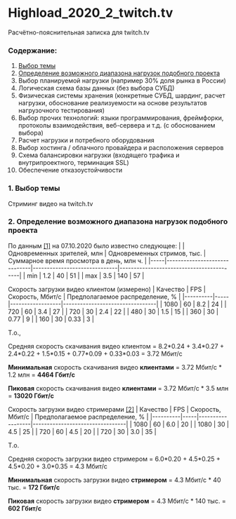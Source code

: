 
# Highload_2020_2_twitch.tv
Расчётно-пояснительная записка для twitch.tv

### Содержание:
1.  [Выбор темы](#1--выбор-темы)
2.  [Определение возможного диапазона нагрузок подобного проекта](#2-определение-возможного-диапазона-нагрузок-подобного-проекта)
3.  Выбор планируемой нагрузки (например 30% доля рынка в России)
4.  Логическая схема базы данных (без выбора СУБД)
5.  Физическая системы хранения (конкретные СУБД, шардинг, расчет нагрузки, обоснование реализуемости на основе результатов нагрузочного тестирования)
6.  Выбор прочих технологий: языки программирования, фреймфорки, протоколы взаимодействия, веб-сервера и т.д. (с обоcнованием выбора)
7.  Расчет нагрузки и потребного оборудования
8.  Выбор хостинга / облачного провайдера и расположения серверов
9.  Схема балансировки нагрузки (входящего трафика и внутрипроектного, терминация SSL)
10.  Обеспечение отказоустойчивости


### 1.  Выбор темы
Стриминг видео на twitch.tv

### 2. Определение возможного диапазона нагрузок подобного проекта
По данным [[1]](https://twitchtracker.com/statistics) на 07.10.2020 было известно следующее:
|     | Одновременных зрителей, млн | Одновременных стримов, тыс. | Суммарное время просмотра в день, млн ч. |
|-----|------------------------------|------------------------------|------------------------------------------|
| min | 1.2                          | 40                           | 51                                       |
| max | 3.5                          | 140                          | 57                                       |

Скорость загрузки видео клиентом (измерено)
| Качество | FPS | Скорость, Мбит/с | Предполагаемое распределение, % |
|----------|-----|------------------|---------------------------------|
| 1080     | 60  | 8.2              | 24                              |
| 720      | 60  | 3.4              | 27                              |
| 720      | 30  | 2.4              | 22                              |
| 480      | 30  | 1.5              | 15                              |
| 360      | 30  | 0.77             | 9                               |
| 160      | 30  | 0.33             | 3                               |

 Т.о., 

Средняя скорость скачивания видео клиентом =  8.2\*0.24 + 3.4\*0.27 + 2.4\*0.22 + 1.5\*0.15 + 0.77\*0.09 + 0.33\*0.03 = 3.72 Мбит/с

**Минимальная** скорость скачивания видео **клиентами** = 3.72 Мбит/с \* 1.2 млн = **4464 Гбит/с**

**Пиковая** скорость скачивания видео **клиентами** = 3.72 Мбит/с \* 3.5 млн = **13020 Гбит/с**
 
 Скорость загрузки видео стримерами [[2]](https://stream.twitch.tv/encoding/)
| Качество | FPS | Скорость, Мбит/с | Предполагаемое распределение, % |
|----------|-----|------------------|---------------------------------|
| 1080     | 60  | 6.0              | 20                              |
| 1080     | 30  | 4.5              | 25                              |
| 720      | 60  | 4.5              | 20                              |
| 720      | 30  | 3.0              | 35                              |

Т.о.

Средняя скорость загрузки видео стримером = 6.0\*0.20 + 4.5\*0.25 + 4.5\*0.20 + 3.0\*0.35 = 4.3 Мбит/с

**Минимальная** скорость загрузки видео **стримером** = 4.3 Мбит/с \* 40 тыс. = **172 Гбит/с**

**Пиковая** скорость загрузки видео **стримером** = 4.3 Мбит/с \* 140 тыс. = **602 Гбит/с**
